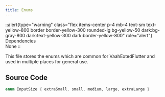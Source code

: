 ```yaml
---
title: Enums
---
```


::alert{type="warning" class="flex items-center p-4 mb-4 text-sm text-yellow-800 border border-yellow-300 rounded-lg bg-yellow-50 dark:bg-gray-800 dark:text-yellow-300 dark:border-yellow-800" role="alert"}
Dependencies   
None
::

This file stores the enums which are common for VaahExtedFlutter and used in multiple places for general use.

## Source Code

```dart
enum InputSize { extraSmall, small, medium, large, extraLarge }
```

